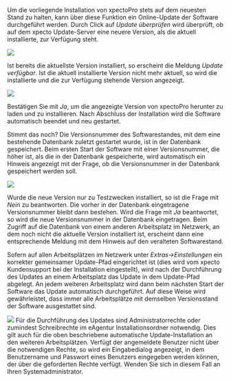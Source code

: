 Um die vorliegende Installation von xpectoPro stets auf dem neuesten Stand zu halten, kann über diese Funktion ein Online-Update der Software
durchgeführt werden. Durch Click auf *Update überprüfen* wird überprüft, ob auf dem xpecto Update-Server eine neuere Version, als die aktuell installierte, zur Verfügung steht.

![](http://xpecto.github.io/docs/img/img_1421742936919.png)

Ist bereits die aktuellste Version installiert, so erscheint die Meldung *Update verfügbar*. Ist die aktuell installierte Version nicht mehr aktuell, so wird die installierte und die zur Verfügung stehende Version angezeigt.

![](http://xpecto.github.io/docs/img/img_1421742991402.png)


Bestätigen Sie mit *Ja*, um die angezeigte Version von xpectoPro herunter zu laden und zu installieren. Nach Abschluss der Installation wird die Software automatisch beendet und neu gestartet.

Stimmt das noch?
Die Versionsnummer des Softwarestandes, mit dem eine bestehende Datenbank zuletzt gestartet wurde, ist in der Datenbank gespeichert. Beim ersten Start der
Software mit einer Versionsnummer, die höher ist, als die in der Datenbank gespeicherte, wird automatisch ein Hinweis angezeigt mit der Frage, ob die
Versionsnummer in der Datenbank gespeichert werden soll.

![](http://xpecto.github.io/docs/img/img219.png)

Wurde die neue Version nur zu Testzwecken installiert, so ist die Frage mit _Nein_ zu beantworten. Die vorher in der Datenbank eingetragene
Versionsnummer bleibt dann bestehen. Wird die Frage mit _Ja_ beantwortet, so wird die neue Versionsnummer in der Datenbank eingetragen. Beim Zugriff
auf die Datenbank von einem anderen Arbeitsplatz im Netzwerk, an dem noch nicht die aktuelle Version installiert ist, erscheint dann eine entsprechende
Meldung mit dem Hinweis auf den veralteten Softwarestand.

Sofern auf allen Arbeitsplätzen im Netzwerk unter _Extras-&gt;Einstellungen_ ein korrekter gemeinsamer Update-Pfad eingerichtet ist (dies wird
vom xpecto Kundensupport bei der Installation eingestellt), wird nach der Durchführung des Updates an einem Arbeitsplatz das Update in dem Update-Pfad
abgelegt. An jedem weiteren Arbeitsplatz wird dann beim nächsten Start der Software das Update automatisch durchgeführt. Auf diese Weise wird
gewährleistet, dass immer alle Arbeitsplätze mit demselben Versionsstand der Software ausgestattet sind.

![](http://xpecto.github.io/docs/img/img179.png)
Für die Durchführung des Updates sind Administratorrechte oder zumindest Schreibrechte im eAgentur Installationsordner notwendig. Dies gilt auch
für die oben beschriebene automatische Update-Installation an den weiteren Arbeitsplätzen. Verfügt der angemeldete Benutzer nicht über
die notwendigen Rechte, so wird ein Eingabedialog angezeigt, in dem Benutzername und Passwort eines Benutzers eingegeben werden können, der über
die geforderten Rechte verfügt. Wenden Sie sich in diesem Fall an Ihren Systemadministrator.
